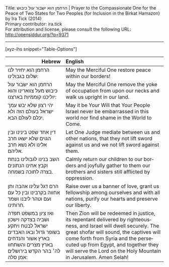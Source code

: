 <html>
<head></head>
<body>
Title: הרחמן הוא ישבור עול כיבוש | Prayer to the Compassionate One for the Peace of Two States for Two Peoples (for Inclusion in the Birkat Hamazon) by Ira Tick (2014)<br />
Primary contributor: ira.tick<br />
For attribution and license, please consult the following URL: <a href="http://opensiddur.org/?p=9371">http://opensiddur.org/?p=9371</a>
<p />
<hr />

[xyz-ihs snippet="Table-Options"]<table style="margin-left: auto; margin-right: auto;" class="draggable">
<thead><tr><th id="x" style="text-align: right;">Hebrew</th><th style="text-align: left;">English</th></tr></thead>
<tbody>
<tr>
<td style="vertical-align:top;">
<div class="liturgy" lang="he">
הרחמן הוא יחזיר לנו שלום בגבולינו:
</span></div></td>
 
<td style="vertical-align:top;"><div class="english" lang="en">
May the Merciful One restore peace within our borders!
</div></td></tr>


<tr><td style="vertical-align:top;"><div class="liturgy" lang="he">
הרחמן הוא ישבור עול כיבוש מעל צווארינו 
והוא יוליכנו קוממיות בארצנו:
</span></div></td>
 
<td style="vertical-align:top;"><div class="english" lang="en">
May the Merciful One remove the yoke of occupation from upon our necks 
and walk us upright in our land.
</div></td></tr>
    
    
<tr><td style="vertical-align:top;"><div class="liturgy" lang="he">
יהי רצון שלא יבש עמך ישראל בעולם הזה 
ולא יכלם לעולם הבא. 
</span></div></td>
 
<td style="vertical-align:top;"><div class="english" lang="en">
May it be Your Will that Your People Israel never be embarrassed in this world 
nor find shame in the World to Come. 
</div></td></tr>
    
    
<tr><td style="vertical-align:top;"><div class="liturgy" lang="he">
דין אחד שפט בינינו ובין הגוים 
שלא ישאו חרב אלינו 
ולא נשא חרב אליהם. 
</span></div></td>
 
<td style="vertical-align:top;"><div class="english" lang="en">
Let One Judge mediate between us and other nations, 
that they not lift sword against us 
and we not lift sword against them. 
</div></td></tr>
    
    
<tr><td style="vertical-align:top;"><div class="liturgy" lang="he">
השב בנינו לגבולינו בנחת 
וקבץ אחינו הנתונים בצרה לתוכה בשמחה. 
</span></div></td>
 
<td style="vertical-align:top;"><div class="english" lang="en">
Calmly return our children to our borders 
and joyfully gather to them our brothers and sisters still afflicted by oppression. 
</div></td></tr>
    
    
<tr><td style="vertical-align:top;"><div class="liturgy" lang="he">
הרם דגל עלינו אהבה 
ותן אחווה בקרבינו 
ובין כל עם ועם 
וטהר ליבנו 
ושמר חרותינו.
</span></div></td>
 
<td style="vertical-align:top;"><div class="english" lang="en">
Raise over us a banner of love, 
grant us fellowship among ourselves 
and with all nations, 
purify our hearts 
and preserve our liberty.
</div></td></tr>
    
    
<tr><td style="vertical-align:top;"><div class="liturgy" lang="he">
ואז ציון במשפט תפדה 
ושביה בצדקה 
וישכון ישראל לבטח 
ויתקע בשופר גדול 
ובאו האבדים בארץ אשור 
והנדחים בארץ מצרים 
והשתחוו לה׳ 
בהר הקדש בירושלים 
אמן סלה: 
</span></div></td>
 
<td style="vertical-align:top;"><div class="english" lang="en">
Then Zion will be redeemed in justice, 
its repentant delivered by righteousness, 
and Israel will dwell securely. 
The great shofar will sound, 
the captives will come forth from Syria 
and the persecuted up from Egypt, 
and together they will serve the Lord 
on the Holy Mountain in Jerusalem.  
Amen Selah!
</div></td></tr>
</tbody></table>
</body>
</html>